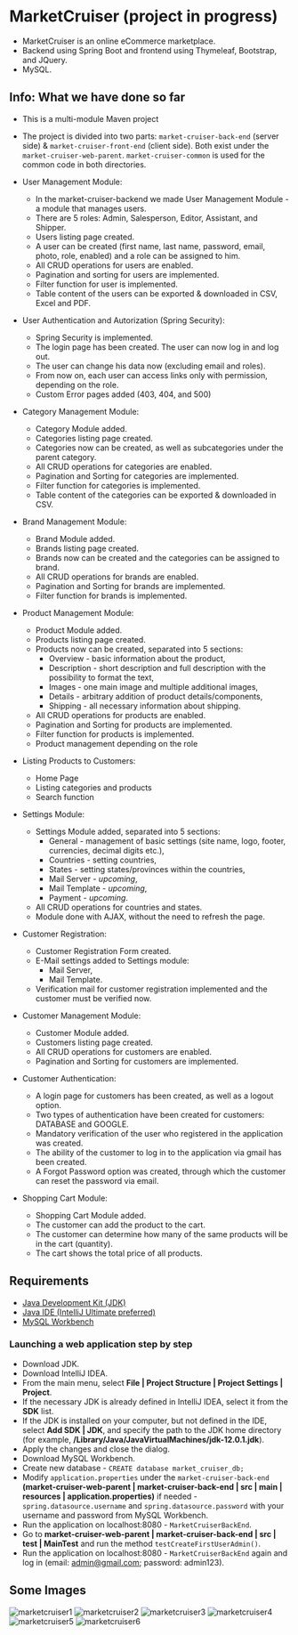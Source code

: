 # MarketCruiser (project in progress)

* MarketCruiser is an online eCommerce marketplace.
* Backend using Spring Boot and frontend using Thymeleaf, Bootstrap, and JQuery.
* MySQL.

## Info: What we have done so far

* This is a multi-module Maven project
* The project is divided into two parts: `market-cruiser-back-end` (server side) & `market-cruiser-front-end` (client side). Both exist under the `market-cruiser-web-parent`. `market-cruiser-common` is used for the common code in both directories.

* User Management Module:
  - In the market-cruiser-backend we made User Management Module - a module that manages users.
  - There are 5 roles: Admin, Salesperson, Editor, Assistant, and Shipper.
  - Users listing page created.
  - A user can be created (first name, last name, password, email, photo, role, enabled) and a role can be assigned to him.
  - All CRUD operations for users are enabled.
  - Pagination and sorting for users are implemented.
  - Filter function for user is implemented.
  - Table content of the users can be exported & downloaded in CSV, Excel and PDF.

* User Authentication and Autorization (Spring Security):
  - Spring Security is implemented.
  - The login page has been created. The user can now log in and log out.
  - The user can change his data now (excluding email and roles).
  - From now on, each user can access links only with permission, depending on the role.
  - Custom Error pages added (403, 404, and 500)

* Category Management Module:
  - Category Module added. 
  - Categories listing page created.
  - Categories now can be created, as well as subcategories under the parent category.
  - All CRUD operations for categories are enabled.
  - Pagination and Sorting for categories are implemented.
  - Filter function for categories is implemented.
  - Table content of the categories can be exported & downloaded in CSV.

* Brand Management Module:
  - Brand Module added.
  - Brands listing page created.
  - Brands now can be created and the categories can be assigned to brand.
  - All CRUD operations for brands are enabled.
  - Pagination and Sorting for brands are implemented.
  - Filter function for brands is implemented.

* Product Management Module:
  - Product Module added.
  - Products listing page created.
  - Products now can be created, separated into 5 sections:
    - Overview - basic information about the product,
    - Description - short description and full description with the possibility to format the text,
    - Images - one main image and multiple additional images,
    - Details - arbitrary addition of product details/components,
    - Shipping - all necessary information about shipping.
  - All CRUD operations for products are enabled.
  - Pagination and Sorting for products are implemented.
  - Filter function for products is implemented.
  - Product management depending on the role

* Listing Products to Customers:
  - Home Page
  - Listing categories and products
  - Search function

* Settings Module:
  - Settings Module added, separated into 5 sections:
    - General - management of basic settings (site name, logo, footer, currencies, decimal digits etc.),
    - Countries - setting countries,
    - States - setting states/provinces within the countries,
    - Mail Server - *upcoming*,
    - Mail Template - *upcoming*,
    - Payment - *upcoming*.
  - All CRUD operations for countries and states.
  - Module done with AJAX, without the need to refresh the page.

* Customer Registration:
  - Customer Registration Form created.
  - E-Mail settings added to Settings module:
    - Mail Server,
    - Mail Template.
  - Verification mail for customer registration implemented and the customer must be verified now.

* Customer Management Module:
  - Customer Module added.
  - Customers listing page created.
  - All CRUD operations for customers are enabled.
  - Pagination and Sorting for customers are implemented.

* Customer Authentication:
  - A login page for customers has been created, as well as a logout option.
  - Two types of authentication have been created for customers: DATABASE and GOOGLE.
  - Mandatory verification of the user who registered in the application was created.
  - The ability of the customer to log in to the application via gmail has been created.
  - A Forgot Password option was created, through which the customer can reset the password via email.

* Shopping Cart Module:
  - Shopping Cart Module added.
  - The customer can add the product to the cart.
  - The customer can determine how many of the same products will be in the cart (quantity).
  - The cart shows the total price of all products.

## Requirements

* [Java Development Kit (JDK)](https://www.oracle.com/java/technologies/downloads/)
* [Java IDE (IntelliJ Ultimate preferred)](https://www.jetbrains.com/idea/download/#section=windows)
* [MySQL Workbench](https://dev.mysql.com/downloads/workbench/)

### Launching a web application step by step

* Download JDK.
* Download IntelliJ IDEA.
* From the main menu, select **File | Project Structure | Project Settings | Project**.
* If the necessary JDK is already defined in IntelliJ IDEA, select it from the **SDK** list.
* If the JDK is installed on your computer, but not defined in the IDE, select **Add SDK | JDK**, and specify the path to the JDK home directory (for example,  **/Library/Java/JavaVirtualMachines/jdk-12.0.1.jdk**).
* Apply the changes and close the dialog.
* Download MySQL Workbench.
* Create new database - `CREATE database market_cruiser_db;`
* Modify `application.properties` under the `market-cruiser-back-end` **(market-cruiser-web-parent | market-cruiser-back-end | src | main | resources | application.properties)** if needed - `spring.datasource.username` and `spring.datasource.password` with your username and password from MySQL Workbench.
* Run the application on localhost:8080 - `MarketCruiserBackEnd`.
* Go to **market-cruiser-web-parent | market-cruiser-back-end | src | test | MainTest** and run the method `testCreateFirstUserAdmin()`.
* Run the application on localhost:8080 - `MarketCruiserBackEnd` again and log in (email: admin@gmail.com; password: admin123).

## Some Images

![marketcruiser1](https://user-images.githubusercontent.com/109813536/213311356-f289c9d4-aced-4b95-9a2d-1d5b7c3bdb13.png)
![marketcruiser2](https://user-images.githubusercontent.com/109813536/213311432-5b810dff-041e-4de1-a213-7e8cab577566.png)
![marketcruiser3](https://user-images.githubusercontent.com/109813536/213311445-ae4a8627-88d2-47e6-b638-c5996b850600.png)
![marketcruiser4](https://user-images.githubusercontent.com/109813536/213311450-fa557e20-604b-40ac-9fd1-f36cbe537c69.png)
![marketcruiser5](https://user-images.githubusercontent.com/109813536/213311456-f522fc1f-6047-423c-9fb1-1e2b3f946e40.png)
![marketcruiser6](https://user-images.githubusercontent.com/109813536/213311469-e938c0a6-68d2-41a9-8a22-b774ae7a80d6.png)
